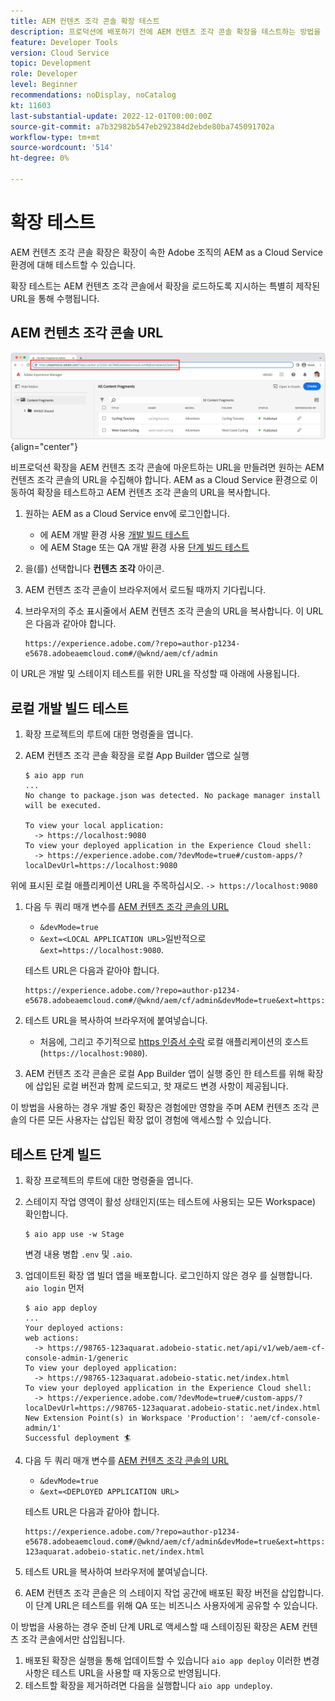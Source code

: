 ```yaml
---
title: AEM 컨텐츠 조각 콘솔 확장 테스트
description: 프로덕션에 배포하기 전에 AEM 컨텐츠 조각 콘솔 확장을 테스트하는 방법을 알아봅니다.
feature: Developer Tools
version: Cloud Service
topic: Development
role: Developer
level: Beginner
recommendations: noDisplay, noCatalog
kt: 11603
last-substantial-update: 2022-12-01T00:00:00Z
source-git-commit: a7b32982b547eb292384d2ebde80ba745091702a
workflow-type: tm+mt
source-wordcount: '514'
ht-degree: 0%

---
```



# 확장 테스트

AEM 컨텐츠 조각 콘솔 확장은 확장이 속한 Adobe 조직의 AEM as a Cloud Service 환경에 대해 테스트할 수 있습니다.

확장 테스트는 AEM 컨텐츠 조각 콘솔에서 확장을 로드하도록 지시하는 특별히 제작된 URL을 통해 수행됩니다.

## AEM 컨텐츠 조각 콘솔 URL

![AEM 컨텐츠 조각 콘솔 URL](./assets/test/content-fragment-console-url.png){align="center"}

비프로덕션 확장을 AEM 컨텐츠 조각 콘솔에 마운트하는 URL을 만들려면 원하는 AEM 컨텐츠 조각 콘솔의 URL을 수집해야 합니다. AEM as a Cloud Service 환경으로 이동하여 확장을 테스트하고 AEM 컨텐츠 조각 콘솔의 URL을 복사합니다.

1. 원하는 AEM as a Cloud Service env에 로그인합니다.

   + 에 AEM 개발 환경 사용 [개발 빌드 테스트](#testing-development-builds)
   + 에 AEM Stage 또는 QA 개발 환경 사용 [단계 빌드 테스트](#testing-stage-builds)

1. 을(를) 선택합니다 __컨텐츠 조각__ 아이콘.
1. AEM 컨텐츠 조각 콘솔이 브라우저에서 로드될 때까지 기다립니다.
1. 브라우저의 주소 표시줄에서 AEM 컨텐츠 조각 콘솔의 URL을 복사합니다. 이 URL은 다음과 같아야 합니다.

   ```
   https://experience.adobe.com/?repo=author-p1234-e5678.adobeaemcloud.com#/@wknd/aem/cf/admin
   ```

이 URL은 개발 및 스테이지 테스트를 위한 URL을 작성할 때 아래에 사용됩니다.

## 로컬 개발 빌드 테스트

1. 확장 프로젝트의 루트에 대한 명령줄을 엽니다.
1. AEM 컨텐츠 조각 콘솔 확장을 로컬 App Builder 앱으로 실행

   ```shell
   $ aio app run
   ...
   No change to package.json was detected. No package manager install will be executed.
   
   To view your local application:
     -> https://localhost:9080
   To view your deployed application in the Experience Cloud shell:
     -> https://experience.adobe.com/?devMode=true#/custom-apps/?localDevUrl=https://localhost:9080
   ```

위에 표시된 로컬 애플리케이션 URL을 주목하십시오. `-> https://localhost:9080`

1. 다음 두 쿼리 매개 변수를 [AEM 컨텐츠 조각 콘솔의 URL](#aem-content-fragment-console-url)
   + `&devMode=true`
   + `&ext=<LOCAL APPLICATION URL>`일반적으로 `&ext=https://localhost:9080`.

   테스트 URL은 다음과 같아야 합니다.

   ```
   https://experience.adobe.com/?repo=author-p1234-e5678.adobeaemcloud.com#/@wknd/aem/cf/admin&devMode=true&ext=https://localhost:9080
   ```

1. 테스트 URL을 복사하여 브라우저에 붙여넣습니다.

   + 처음에, 그리고 주기적으로 [https 인증서 수락](https://developer.adobe.com/uix/docs/services/aem-cf-console-admin/extension-development/#accepting-the-certificate-first-time-users) 로컬 애플리케이션의 호스트(`https://localhost:9080`).

1. AEM 컨텐츠 조각 콘솔은 로컬 App Builder 앱이 실행 중인 한 테스트를 위해 확장에 삽입된 로컬 버전과 함께 로드되고, 핫 재로드 변경 사항이 제공됩니다.

이 방법을 사용하는 경우 개발 중인 확장은 경험에만 영향을 주며 AEM 컨텐츠 조각 콘솔의 다른 모든 사용자는 삽입된 확장 없이 경험에 액세스할 수 있습니다.

## 테스트 단계 빌드

1. 확장 프로젝트의 루트에 대한 명령줄을 엽니다.
1. 스테이지 작업 영역이 활성 상태인지(또는 테스트에 사용되는 모든 Workspace) 확인합니다.

   ```shell
   $ aio app use -w Stage
   ```
   변경 내용 병합 `.env` 및 `.aio`.
1. 업데이트된 확장 앱 빌더 앱을 배포합니다. 로그인하지 않은 경우 를 실행합니다. `aio login` 먼저

   ```shell
   $ aio app deploy
   ...
   Your deployed actions:
   web actions:
     -> https://98765-123aquarat.adobeio-static.net/api/v1/web/aem-cf-console-admin-1/generic 
   To view your deployed application:
     -> https://98765-123aquarat.adobeio-static.net/index.html
   To view your deployed application in the Experience Cloud shell:
     -> https://experience.adobe.com/?devMode=true#/custom-apps/?localDevUrl=https://98765-123aquarat.adobeio-static.net/index.html
   New Extension Point(s) in Workspace 'Production': 'aem/cf-console-admin/1'
   Successful deployment 🏄
   ```

1. 다음 두 쿼리 매개 변수를 [AEM 컨텐츠 조각 콘솔의 URL](#aem-content-fragment-console-url)
   + `&devMode=true`
   + `&ext=<DEPLOYED APPLICATION URL>`

   테스트 URL은 다음과 같아야 합니다.

   ```
   https://experience.adobe.com/?repo=author-p1234-e5678.adobeaemcloud.com#/@wknd/aem/cf/admin&devMode=true&ext=https://98765-123aquarat.adobeio-static.net/index.html
   ```

1. 테스트 URL을 복사하여 브라우저에 붙여넣습니다.
1. AEM 컨텐츠 조각 콘솔은 의 스테이지 작업 공간에 배포된 확장 버전을 삽입합니다. 이 단계 URL은 테스트를 위해 QA 또는 비즈니스 사용자에게 공유할 수 있습니다.

이 방법을 사용하는 경우 준비 단계 URL로 액세스할 때 스테이징된 확장은 AEM 컨텐츠 조각 콘솔에서만 삽입됩니다.

1. 배포된 확장은 실행을 통해 업데이트할 수 있습니다 `aio app deploy` 이러한 변경 사항은 테스트 URL을 사용할 때 자동으로 반영됩니다.
1. 테스트할 확장을 제거하려면 다음을 실행합니다 `aio app undeploy`.



